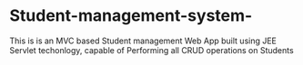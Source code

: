 # Student-management-system-
This is is an MVC based Student management  Web App built using JEE Servlet techonlogy, capable of Performing all CRUD operations on  Students
